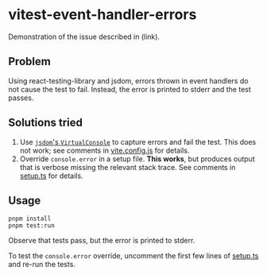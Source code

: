# vitest-event-handler-errors

Demonstration of the issue described in (link).

## Problem

Using react-testing-library and jsdom, errors thrown in event handlers do not cause the test to fail. Instead, the error is printed to stderr and the test passes.

## Solutions tried

1. Use [`jsdom`'s `VirtualConsole`](https://github.com/jsdom/jsdom#virtual-consoles) to capture errors and fail the test. This does not work; see comments in [vite.config.js](vite.config.js) for details.
2. Override `console.error` in a setup file. **This works**, but produces output that is verbose missing the relevant stack trace. See comments in [setup.ts](src/test/setup.ts) for details.

## Usage

```shell
pnpm install
pnpm test:run
```

Observe that tests pass, but the error is printed to stderr.

To test the `console.error` override, uncomment the first few lines of [setup.ts](src/test/setup.ts) and re-run the tests.

